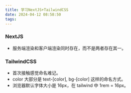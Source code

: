 ```yaml
---
title: 学习NextJS+TailwindCSS
date: 2024-04-12 08:58:50
tags:
---
```


### NextJS
- 服务端渲染和客户端渲染同时存在，而不是两者存在其一。

### TailwindCSS
- 首次接触感觉命名难记。
- color 大部分是 text-[color], bg-[color] 这样的命名方式。
- 浏览器默认字体大小是 16px，在 tailwind 中 1rem = 16px。
